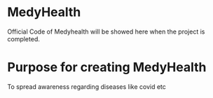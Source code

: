 # MedyHealth
Official Code of Medyhealth will be showed here when the project is completed.

# Purpose for creating MedyHealth

To spread awareness regarding diseases like covid etc
